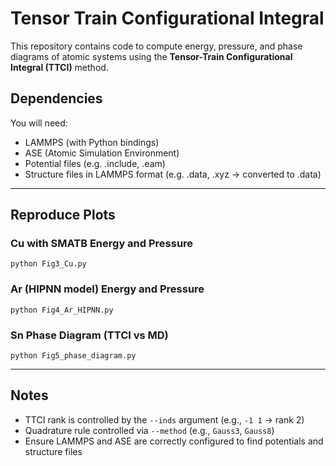 # Tensor Train Configurational Integral

This repository contains code to compute energy, pressure, and phase diagrams of atomic systems using the **Tensor-Train Configurational Integral (TTCI)** method.

## Dependencies

You will need:

- LAMMPS (with Python bindings)
- ASE (Atomic Simulation Environment)
- Potential files (e.g. .include, .eam)
- Structure files in LAMMPS format (e.g. .data, .xyz → converted to .data)

---

## Reproduce Plots

### Cu with SMATB Energy and Pressure

    python Fig3_Cu.py

### Ar (HIPNN model) Energy and Pressure

    python Fig4_Ar_HIPNN.py

### Sn Phase Diagram (TTCI vs MD)

    python Fig5_phase_diagram.py

---

## Notes

- TTCI rank is controlled by the `--inds` argument (e.g., `-1 1` → rank 2)
- Quadrature rule controlled via `--method` (e.g., `Gauss3`, `Gauss8`)
- Ensure LAMMPS and ASE are correctly configured to find potentials and structure files
